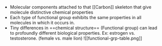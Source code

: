 - Molecular components attached to that [[Carbon]] skeleton that give molecule distinctive chemical properties
- Each type of functional group exhibits the same properties in all molecules in which it occurs in.
- Tiny differences in ==chemical structure== (Functional group) can lead to profoundly different biological properties. Ex: estrogen vs. testosterone. (female vs. male lion)
 ![[functional-grp-table.png]]

